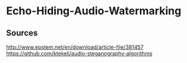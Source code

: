 # Echo-Hiding-Audio-Watermarking

## Sources

http://www.epstem.net/en/download/article-file/381457
https://github.com/ktekeli/audio-steganography-algorithms
